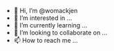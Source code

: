 - 👋 Hi, I’m @womackjen
- 👀 I’m interested in ...
- 🌱 I’m currently learning ...
- 💞️ I’m looking to collaborate on ...
- 📫 How to reach me ...

<!---
womackjen/womackjen is a ✨ special ✨ repository because its `README.md` (this file) appears on your GitHub profile.
You can click the Preview link to take a look at your changes.
--->

